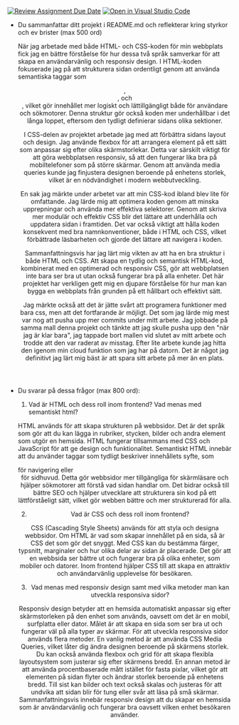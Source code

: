 [![Review Assignment Due Date](https://classroom.github.com/assets/deadline-readme-button-22041afd0340ce965d47ae6ef1cefeee28c7c493a6346c4f15d667ab976d596c.svg)](https://classroom.github.com/a/oQ0t-hWE)
[![Open in Visual Studio Code](https://classroom.github.com/assets/open-in-vscode-2e0aaae1b6195c2367325f4f02e2d04e9abb55f0b24a779b69b11b9e10269abc.svg)](https://classroom.github.com/online_ide?assignment_repo_id=16182007&assignment_repo_type=AssignmentRepo)
* Du sammanfattar ditt projekt i README.md och reflekterar kring styrkor och ev brister (max 500 ord) 

	När jag arbetade med både HTML- och CSS-koden för min webbplats fick jag en bättre förståelse för hur dessa två språk samverkar för att skapa en användarvänlig och responsiv design. I HTML-koden fokuserade jag på att strukturera sidan ordentligt genom att använda semantiska taggar som <header>, <section>, och <footer>, vilket gör innehållet mer logiskt och lättillgängligt både för användare och sökmotorer. Denna struktur gör också koden mer underhållbar i det långa loppet, eftersom den tydligt definierar sidans olika sektioner.

	I CSS-delen av projektet arbetade jag med att förbättra sidans layout och design. Jag använde flexbox för att arrangera element på ett sätt som anpassar sig efter olika skärmstorlekar. Detta var särskilt viktigt för att göra webbplatsen responsiv, så att den fungerar lika bra på mobiltelefoner som på större skärmar. Genom att använda media queries kunde jag finjustera designen beroende på enhetens storlek, vilket är en nödvändighet i modern webbutveckling.

	En sak jag märkte under arbetet var att min CSS-kod ibland blev lite för omfattande. Jag lärde mig att optimera koden genom att minska upprepningar och använda mer effektiva selektorer. Genom att skriva mer modulär och effektiv CSS blir det lättare att underhålla och uppdatera sidan i framtiden. Det var också viktigt att hålla koden konsekvent med bra namnkonventioner, både i HTML och CSS, vilket förbättrade läsbarheten och gjorde det lättare att navigera i koden.

	Sammanfattningsvis har jag lärt mig vikten av att ha en bra struktur i både HTML och CSS. Att skapa en tydlig och semantisk HTML-kod, kombinerat med en optimerad och responsiv CSS, gör att webbplatsen inte bara ser bra ut utan också fungerar bra på alla enheter. Det här projektet har verkligen gett mig en djupare förståelse för hur man kan bygga en webbplats från grunden på ett hållbart och effektivt sätt.

	Jag märkte också att det är jätte svårt att programera funktioner med bara css, men att det fortfarande är möjligt. Det som jag lärde mig mest var nog att pusha upp mer commits under mitt arbete. Jag jobbade på samma mall denna projekt och tänkte att jag skulle pusha upp den "när jag är klar bara", jag tappade bort mallen vid slutet av mitt arbete och trodde att den var raderat av misstag. Efter lite arbete kunde jag hitta den igenom min cloud funktion som jag har på datorn. Det är något jag definitivt jag lärt mig bäst är att spara sitt arbete på mer än en plats. 


* Du svarar på dessa frågor (max 800 ord):

	1. Vad är HTML och dess roll inom frontend? Vad menas med semantiskt html?
	
	HTML används för att skapa strukturen på webbsidor. Det är det språk som gör att du kan lägga in rubriker, stycken, bilder och andra element som utgör en hemsida. HTML fungerar tillsammans med CSS och JavaScript för att ge design och funktionalitet. Semantiskt HTML innebär att du använder taggar som tydligt beskriver innehållets syfte, som <nav> för navigering eller <header> för sidhuvud. Detta gör webbsidor mer tillgängliga för skärmläsare och hjälper sökmotorer att förstå vad sidan handlar om. Det bidrar också till bättre SEO och hjälper utvecklare att strukturera sin kod på ett lättförståeligt sätt, vilket gör webben bättre och mer strukturerad för alla.

	2. Vad är CSS och dess roll inom frontend?

	CSS (Cascading Style Sheets) används för att styla och designa webbsidor. Om HTML är vad som skapar innehållet på en sida, så är CSS det som gör det snyggt. Med CSS kan du bestämma färger, typsnitt, marginaler och hur olika delar av sidan är placerade. Det gör att en webbsida ser bättre ut och fungerar bra på olika enheter, som mobiler och datorer. Inom frontend hjälper CSS till att skapa en attraktiv och användarvänlig upplevelse för besökaren.

	3. Vad menas med responsiv design samt med vilka metoder man kan utveckla responsiva sidor?

	Responsiv design betyder att en hemsida automatiskt anpassar sig efter skärmstorleken på den enhet som används, oavsett om det är en mobil, surfplatta eller dator. Målet är att skapa en sida som ser bra ut och fungerar väl på alla typer av skärmar. För att utveckla responsiva sidor används flera metoder. En vanlig metod är att använda CSS Media Queries, vilket låter dig ändra designen beroende på skärmens storlek. Du kan också använda flexbox och grid för att skapa flexibla layoutsystem som justerar sig efter skärmens bredd. En annan metod är att använda procentbaserade mått istället för fasta pixlar, vilket gör att elementen på sidan flyter och ändrar storlek beroende på enhetens bredd. Till sist kan bilder och text också skalas och justeras för att undvika att sidan blir för tung eller svår att läsa på små skärmar. Sammanfattningsvis innebär responsiv design att du skapar en hemsida som är användarvänlig och fungerar bra oavsett vilken enhet besökaren använder.



 
